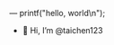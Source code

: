 — printf("hello, world\n");
- 👋 Hi, I’m @taichen123
  
<!---
taichen123/taichen123 is a ✨ special ✨ repository because its `README.md` (this file) appears on your GitHub profile.
You can click the Preview link to take a look at your changes.
--->
